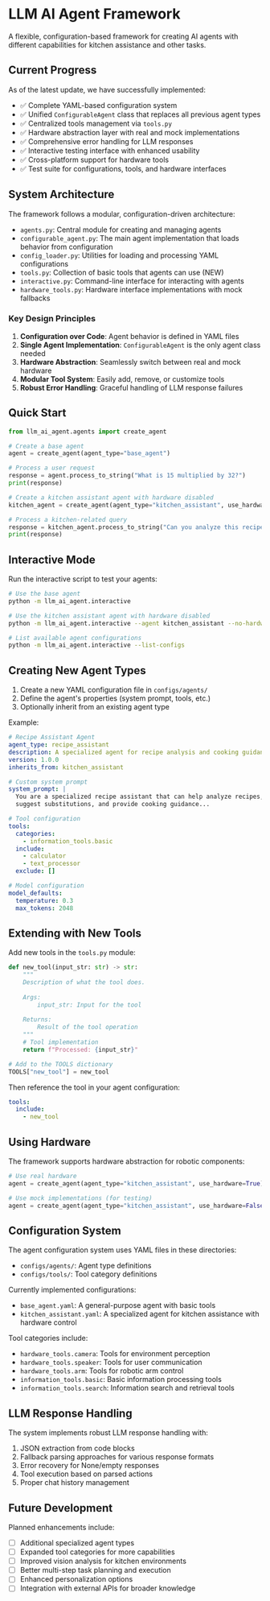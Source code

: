 # LLM AI Agent Framework

A flexible, configuration-based framework for creating AI agents with different capabilities for kitchen assistance and other tasks.

## Current Progress

As of the latest update, we have successfully implemented:

- ✅ Complete YAML-based configuration system
- ✅ Unified `ConfigurableAgent` class that replaces all previous agent types
- ✅ Centralized tools management via `tools.py`
- ✅ Hardware abstraction layer with real and mock implementations
- ✅ Comprehensive error handling for LLM responses
- ✅ Interactive testing interface with enhanced usability
- ✅ Cross-platform support for hardware tools
- ✅ Test suite for configurations, tools, and hardware interfaces

## System Architecture

The framework follows a modular, configuration-driven architecture:

- `agents.py`: Central module for creating and managing agents
- `configurable_agent.py`: The main agent implementation that loads behavior from configuration
- `config_loader.py`: Utilities for loading and processing YAML configurations
- `tools.py`: Collection of basic tools that agents can use (NEW)
- `interactive.py`: Command-line interface for interacting with agents
- `hardware_tools.py`: Hardware interface implementations with mock fallbacks

### Key Design Principles

1. **Configuration over Code**: Agent behavior is defined in YAML files
2. **Single Agent Implementation**: `ConfigurableAgent` is the only agent class needed
3. **Hardware Abstraction**: Seamlessly switch between real and mock hardware
4. **Modular Tool System**: Easily add, remove, or customize tools
5. **Robust Error Handling**: Graceful handling of LLM response failures

## Quick Start

```python
from llm_ai_agent.agents import create_agent

# Create a base agent
agent = create_agent(agent_type="base_agent")

# Process a user request
response = agent.process_to_string("What is 15 multiplied by 32?")
print(response)

# Create a kitchen assistant agent with hardware disabled
kitchen_agent = create_agent(agent_type="kitchen_assistant", use_hardware=False)

# Process a kitchen-related query
response = kitchen_agent.process_to_string("Can you analyze this recipe: 2 cups flour, 1 cup sugar, 3 eggs?")
print(response)
```

## Interactive Mode

Run the interactive script to test your agents:

```bash
# Use the base agent
python -m llm_ai_agent.interactive

# Use the kitchen assistant agent with hardware disabled
python -m llm_ai_agent.interactive --agent kitchen_assistant --no-hardware

# List available agent configurations
python -m llm_ai_agent.interactive --list-configs
```

## Creating New Agent Types

1. Create a new YAML configuration file in `configs/agents/`
2. Define the agent's properties (system prompt, tools, etc.)
3. Optionally inherit from an existing agent type

Example:

```yaml
# Recipe Assistant Agent
agent_type: recipe_assistant
description: A specialized agent for recipe analysis and cooking guidance
version: 1.0.0
inherits_from: kitchen_assistant

# Custom system prompt
system_prompt: |
  You are a specialized recipe assistant that can help analyze recipes,
  suggest substitutions, and provide cooking guidance...

# Tool configuration
tools:
  categories:
    - information_tools.basic
  include:
    - calculator
    - text_processor
  exclude: []

# Model configuration
model_defaults:
  temperature: 0.3
  max_tokens: 2048
```

## Extending with New Tools

Add new tools in the `tools.py` module:

```python
def new_tool(input_str: str) -> str:
    """
    Description of what the tool does.
    
    Args:
        input_str: Input for the tool
        
    Returns:
        Result of the tool operation
    """
    # Tool implementation
    return f"Processed: {input_str}"

# Add to the TOOLS dictionary
TOOLS["new_tool"] = new_tool
```

Then reference the tool in your agent configuration:

```yaml
tools:
  include:
    - new_tool
```

## Using Hardware

The framework supports hardware abstraction for robotic components:

```python
# Use real hardware
agent = create_agent(agent_type="kitchen_assistant", use_hardware=True)

# Use mock implementations (for testing)
agent = create_agent(agent_type="kitchen_assistant", use_hardware=False)
```

## Configuration System

The agent configuration system uses YAML files in these directories:

- `configs/agents/`: Agent type definitions
- `configs/tools/`: Tool category definitions

Currently implemented configurations:
- `base_agent.yaml`: A general-purpose agent with basic tools
- `kitchen_assistant.yaml`: A specialized agent for kitchen assistance with hardware control

Tool categories include:
- `hardware_tools.camera`: Tools for environment perception
- `hardware_tools.speaker`: Tools for user communication
- `hardware_tools.arm`: Tools for robotic arm control
- `information_tools.basic`: Basic information processing tools
- `information_tools.search`: Information search and retrieval tools

## LLM Response Handling

The system implements robust LLM response handling with:

1. JSON extraction from code blocks
2. Fallback parsing approaches for various response formats
3. Error recovery for None/empty responses
4. Tool execution based on parsed actions
5. Proper chat history management

## Future Development

Planned enhancements include:

- [ ] Additional specialized agent types
- [ ] Expanded tool categories for more capabilities
- [ ] Improved vision analysis for kitchen environments
- [ ] Better multi-step task planning and execution
- [ ] Enhanced personalization options
- [ ] Integration with external APIs for broader knowledge
